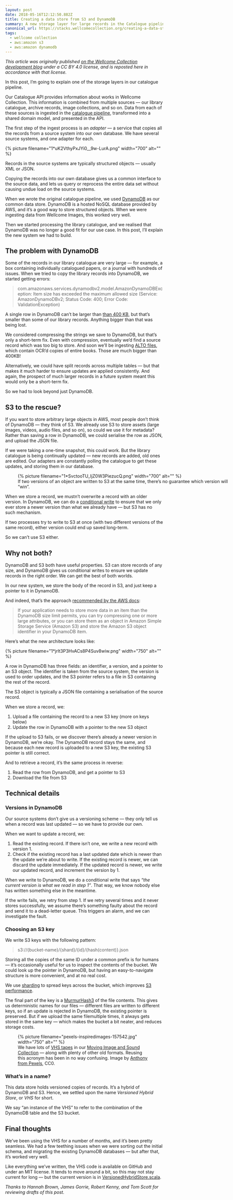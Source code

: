 ```yaml
---
layout: post
date: 2018-05-16T12:12:50.882Z
title: Creating a data store from S3 and DynamoDB
summary: A new storage layer for large records in the Catalogue pipeline.
canonical_url: https://stacks.wellcomecollection.org/creating-a-data-store-from-s3-and-dynamodb-8bb9ecce8fc1
tags:
  - wellcome collection
  - aws:amazon s3
  - aws:amazon dynamodb
---
```

*This article was originally published [on the Wellcome Collection development blog](https://stacks.wellcomecollection.org/creating-a-data-store-from-s3-and-dynamodb-8bb9ecce8fc1) under a CC BY 4.0 license, and is reposted here in accordance with that license.*

<p>In this post, I’m going to explain one of the storage layers in our catalogue pipeline.</p><p>Our Catalogue API provides information about works in Wellcome Collection. This information is combined from multiple sources — our library catalogue, archive records, image collections, and so on. Data from each of these sources is ingested in the <a href="https://stacks.wellcomecollection.org/whats-in-the-box-addfe6ae16d4">catalogue pipeline</a>, transformed into a shared domain model, and presented in the API.</p><p>The first step of the ingest process is an <em>adapter</em> — a service that copies all the records from a source system into our own database. We have several source systems, and one adapter for each.</p>

{%
  picture
  filename="1*uK2VthyPxJYi0__9w-LurA.png"
  width="700"
  alt=""
%}

<p>Records in the source systems are typically structured objects — usually XML or JSON.</p><p>Copying the records into our own database gives us a common interface to the source data, and lets us query or reprocess the entire data set without causing undue load on the source systems.</p><p>When we wrote the original catalogue pipeline, we used <a href="https://en.wikipedia.org/wiki/Amazon_DynamoDB">DynamoDB</a> as our common data store. DynamoDB is a hosted NoSQL database provided by AWS, and it’s a good way to store structured objects. When we were ingesting data from Wellcome Images, this worked very well.</p><p>Then we started processing the library catalogue, and we realised that DynamoDB was no longer a good fit for our use case. In this post, I’ll explain the new system we had to build.</p><h2>The problem with DynamoDB</h2><p>Some of the records in our library catalogue are very large — for example, a box containing individually catalogued papers, or a journal with hundreds of issues. When we tried to copy the library records into DynamoDB, we started getting errors:</p><blockquote><p>com.amazonaws.services.dynamodbv2.model.AmazonDynamoDBException: Item size has exceeded the maximum allowed size (Service: AmazonDynamoDBv2; Status Code: 400; Error Code: ValidationException)</p></blockquote><p>A single row in DynamoDB can’t be larger than <a href="https://docs.aws.amazon.com/amazondynamodb/latest/developerguide/Limits.html#limits-items">than 400 KB</a>, but that’s smaller than some of our library records. Anything bigger than that was being lost.</p><p>We considered compressing the strings we save to DynamoDB, but that’s only a short-term fix. Even with compression, eventually we’d find a source record which was too big to store. And soon we’ll be ingesting <a href="https://en.wikipedia.org/wiki/ALTO_(XML)">ALTO files</a>, which contain OCR’d copies of entire books. Those are much bigger than 400KB!</p><p>Alternatively, we could have split records across multiple tables — but that makes it much harder to ensure updates are applied consistently. And again, the prospect of much larger records in a future system meant this would only be a short-term fix.</p><p>So we had to look beyond just DynamoDB.</p><h2>S3 to the rescue?</h2><p>If you want to store arbitrary large objects in AWS, most people don’t think of DynamoDB — they think of S3. We already use S3 to store assets (large images, videos, audio files, and so on), so could we use it for metadata? Rather than saving a row in DynamoDB, we could serialise the row as JSON, and upload the JSON file.</p><p>If we were taking a one-time snapshot, this could work. But the library catalogue is being continually updated — new records are added, old ones are edited. Our adapters are constantly polling the catalogue to get these updates, and storing them in our database.</p>

<figure style="width: 700px;">
  {%
    picture
    filename="1*SvctooTU_IjZ0W3PiezucQ.png"
    width="700"
    alt=""
  %}
  <figcaption>If two versions of an object are written to S3 at the same time, there’s no guarantee which version will “win”.</figcaption>
</figure>

<p>When we store a record, we mustn’t overwrite a record with an older version. In DynamoDB, we can do a <a href="https://docs.aws.amazon.com/amazondynamodb/latest/developerguide/WorkingWithItems.html#WorkingWithItems.ConditionalUpdate">conditional write</a> to ensure that we only ever store a newer version than what we already have — but S3 has no such mechanism.</p><p>If two processes try to write to S3 at once (with two different versions of the same record), either version could end up saved long-term.</p><p>So we can’t use S3 either.</p><h2>Why not both?</h2><p>DynamoDB and S3 both have useful properties. S3 can store records of any size, and DynamoDB gives us conditional writes to ensure we update records in the right order. We can get the best of both worlds.</p><p>In our new system, we store the body of the record in S3, and just keep a pointer to it in DynamoDB.</p><p>And indeed, that’s the approach <a href="https://docs.aws.amazon.com/amazondynamodb/latest/developerguide/bp-use-s3-too.html">recommended by the AWS docs</a>:</p><blockquote><p>If your application needs to store more data in an item than the DynamoDB size limit permits, you can try compressing one or more large attributes, or you can store them as an object in Amazon Simple Storage Service (Amazon S3) and store the Amazon S3 object identifier in your DynamoDB item.</p></blockquote><p>Here’s what the new architecture looks like:</p>

{%
  picture
  filename="1*jrlt3P3HvACs8P4Suv8wiw.png"
  width="750"
  alt=""
%}

<p>A row in DynamoDB has three fields: an identifier, a version, and a pointer to an S3 object. The identifier is taken from the source system, the version is used to order updates, and the S3 pointer refers to a file in S3 containing the rest of the record.</p><p>The S3 object is typically a JSON file containing a serialisation of the source record.</p><p>When we store a record, we:</p><ol><li>Upload a file containing the record to a new S3 key (more on keys below)</li><li>Update the row in DynamoDB with a pointer to the new S3 object</li></ol><p>If the upload to S3 fails, or we discover there’s already a newer version in DynamoDB, we’re okay. The DynamoDB record stays the same, and because each new record is uploaded to a new S3 key, the existing S3 pointer is still correct.</p><p>And to retrieve a record, it’s the same process in reverse:</p><ol><li>Read the row from DynamoDB, and get a pointer to S3</li><li>Download the file from S3</li></ol><h2>Technical details</h2><h3>Versions in DynamoDB</h3><p>Our source systems don’t give us a versioning scheme — they only tell us when a record was last updated — so we have to provide our own.</p><p>When we want to update a record, we:</p><ol><li>Read the existing record. If there isn’t one, we write a new record with version 1.</li><li>Check if the existing record has a last updated date which is newer than the update we’re about to write. If the existing record is newer, we can discard the update immediately. If the updated record is newer, we write our updated record, and increment the version by 1.</li></ol><p>When we write to DynamoDB, we do a conditional write that says <em>“the current version is what we read in step 1”</em>. That way, we know nobody else has written something else in the meantime.</p><p>If the write fails, we retry from step 1. If we retry several times and it never stores successfully, we assume there’s something faulty about the record and send it to a dead-letter queue. This triggers an alarm, and we can investigate the fault.</p><h3>Choosing an S3 key</h3><p>We write S3 keys with the following pattern:</p><blockquote><p>s3://{bucket-name}/{shard}/{id}/{hash(content)}.json</p></blockquote><p>Storing all the copies of the same ID under a common prefix is for humans — it’s occasionally useful for us to inspect the contents of the bucket. We could look up the pointer in DynamoDB, but having an easy-to-navigate structure is more convenient, and at no real cost.</p><p>We use <a href="https://en.wikipedia.org/wiki/Shard_(database_architecture)">sharding</a> to spread keys across the bucket, which improves <a href="https://aws.amazon.com/blogs/aws/amazon-s3-performance-tips-tricks-seattle-hiring-event/">S3 performance</a>.</p><p>The final part of the key is a <a href="https://en.wikipedia.org/wiki/MurmurHash#MurmurHash3">MurmurHash3</a> of the file contents. This gives us deterministic names for our files — different files are written to different keys, so if an update is rejected in DynamoDB, the existing pointer is preserved. But if we upload the same filemultiple times, it always gets stored in the same key — which makes the bucket a bit neater, and reduces storage costs.</p>

<figure>
  {%
    picture
    filename="pexels-inspiredimages-157542.jpg"
    width="750"
    alt=""
  %}
  <figcaption>
    We have lots of <a href="https://en.wikipedia.org/wiki/VHS">VHS tapes</a> in our <a href="https://wellcomelibrary.org/collections/about-the-collections/moving-image-and-sound-collection/">Moving Image and Sound Collection</a> — along with plenty of other old formats. Reusing this acronym has been in no way confusing. Image by <a href="https://www.pexels.com/photo/cassette-electronics-equipment-film-157542/">Anthony from Pexels</a>, CC0.
  </figcaption>
</figure>

<h3>What’s in a name?</h3><p>This data store holds versioned copies of records. It’s a hybrid of DynamoDB and S3. Hence, we settled upon the name <em>Versioned Hybrid Store</em>, or <em>VHS</em> for short.</p><p>We say “an instance of the VHS” to refer to the combination of the DynamoDB table and the S3 bucket.</p><h2>Final thoughts</h2><p>We’ve been using the VHS for a number of months, and it’s been pretty seamless. We had a few teething issues when we were sorting out the initial schema, and migrating the existing DynamoDB databases — but after that, it’s worked very well.</p><p>Like everything we’ve written, the VHS code is available on GitHub and under an MIT license. It tends to move around a bit, so this may not stay current for long — but the current version is in <a href="https://github.com/wellcometrust/platform/blob/570ad391fe0b9cc56be1d7d4363e11c9ba5f2ce1/sbt_common/storage/src/main/scala/uk/ac/wellcome/storage/vhs/VersionedHybridStore.scala">VersionedHybridStore.scala</a>.</p><p><em>Thanks to Hannah Brown, James Gorrie, Robert Kenny, and Tom Scott for reviewing drafts of this post.</em></p>
